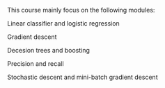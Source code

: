 This course mainly focus on the following modules:

Linear classifier and logistic regression

Gradient descent

Decesion trees and boosting 

Precision and recall 

Stochastic descent and mini-batch gradient descent


